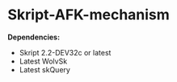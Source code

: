 # Skript-AFK-mechanism
**Dependencies:**
- Skript 2.2-DEV32c or latest
- Latest WolvSk
- Latest skQuery
